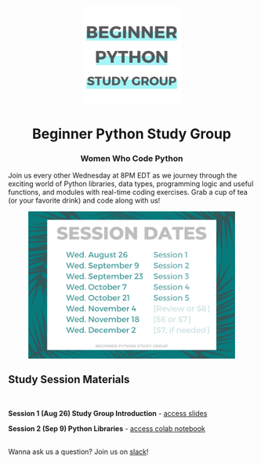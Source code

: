 
<br>
<p align="center"><img height="200" src="images/Beginner_Python_Study_Group_GitHub.png">
<h1 align="center" margin-bottom="0"><b>Beginner Python Study Group</b></h1>
<h3 align="center" margin-top="0">Women Who Code Python</h3>
</p>




Join us every other Wednesday at 8PM EDT as we journey through the exciting world of Python libraries, data types, programming logic and useful functions, and modules with real-time coding exercises. Grab a cup of tea (or your favorite drink) and code along with us!

<p align="center"><img align="center" height="300" src="images/Beginner_Python_Session_Dates.png"></p>

<h2><b>Study Session Materials</h2></b><br>

**Session 1 (Aug 26) Study Group Introduction** - [access slides](http://link-to-be-inserted)

**Session 2 (Sep 9) Python Libraries** - [access colab notebook](https://colab.research.google.com/github/nuageklow/WWCodePython_BeginnerSeries/blob/master/WWCode_BeginnerPythonStudyGroup_week2.ipynb)  

##   

Wanna ask us a question? Join us on [slack](link-to-be-inserted)!
